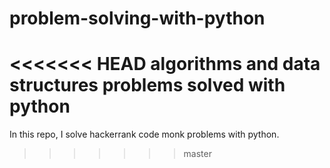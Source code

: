 # problem-solving-with-python

<<<<<<< HEAD
algorithms and data structures problems solved with python
=======
In this repo, I solve hackerrank code monk problems with python.
>>>>>>> master
